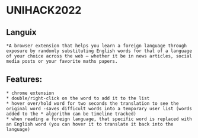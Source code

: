 # UNIHACK2022 #
## Languix ##
    *A browser extension that helps you learn a foreign language through exposure by randomly substituting English words for that of a language of your choice across the web – whether it be in news articles, social media posts or your favorite maths papers. 

## Features: ##
    * chrome extension
    * double/right-click on the word to add it to the list
    * hover over/hold word for two seconds the translation to see the original word -saves difficult words into a temporary user list (words added to the * algorithm can be timeline tracked)
    * when reading a foreign language, that specific word is replaced with an English word (you can hover it to translate it back into the language)

